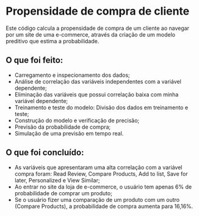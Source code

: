 # Propensidade de compra de cliente

 Este código calcula a propensidade de compra de um cliente ao navegar por um site de uma e-commerce, através da criação de um modelo preditivo que estima a probabilidade.

## O que foi feito:

- Carregamento e inspecionamento dos dados;
- Análise de correlação das variáveis independentes com a variável dependente;
- Eliminação das variáveis que possui correlação baixa com minha variável dependente;
- Treinamento e teste do modelo: Divisão dos dados em treinamento e teste;
- Construção do modelo e verificação de precisão;
- Previsão da probabilidade de compra;
- Simulação de uma previsão em tempo real.

## O que foi concluído:

- As variáveis que apresentaram uma alta correlação com a variável compra foram: Read Review, Compare Products, Add to list, Save for later, Personalized e View Similar;  
- Ao entrar no site da loja de e-commerce, o usuário tem apenas 6% de probabilidade de comprar um produto;
- Se o usuário fizer uma comparação de um produto com um outro (Compare Products), a probabilidade de compra aumenta para 16,16%.